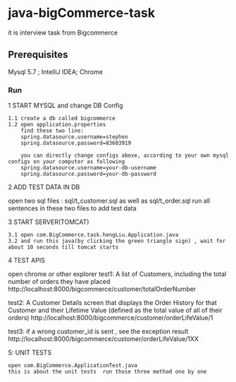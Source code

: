 # java-bigCommerce-task
it is interview task from Bigcommerce

## Prerequisites
Mysql 5.7 ; IntelliJ IDEA; Chrome

### Run

1 START MYSQL and change DB Config

	1.1 create a db called bigcommerce  
	1.2 open application.properties
	    find these two line:
		spring.datasource.username=stephen
		spring.datasource.password=83603919
		
	    you can directly change configs above, according to your own mysql configs on your computer as following
		spring.datasource.username=your-db-username
		spring.datasource.password=your-db-password
		
	
2 ADD TEST DATA IN DB

  open two sql files : sql/t_customer.sql as well as sql/t_order.sql
  run all sentences in these two files to add test data
  
3 START SERVER(TOMCAT)

    3.1 open com.BigCommerce.task.hengLiu.Application.java
    3.2 and run this java(by clicking the green triangle sign) , wait for about 10 seconds till tomcat starts
	
4 TEST APIS

  open chrome or other explorer
  test1:  A list of Customers, including the total number of orders they have placed
  http://localhost:8000/bigcommerce/customer/totalOrderNumber
  
  
  
  test2:  A Customer Details screen that displays the Order History for that Customer
         and their Lifetime Value (defined as the total value of all of their orders)
  http://localhost:8000/bigcommerce/customer/orderLifeValue/1
   
   
  test3: if a wrong customer_id is sent , see the exception result
  http://localhost:8000/bigcommerce/customer/orderLifeValue/1XX
   
   
 5: UNIT TESTS 
 
    open com.BigCommerce.ApplicationTest.java
    this is about the unit tests  run those three method one by one
